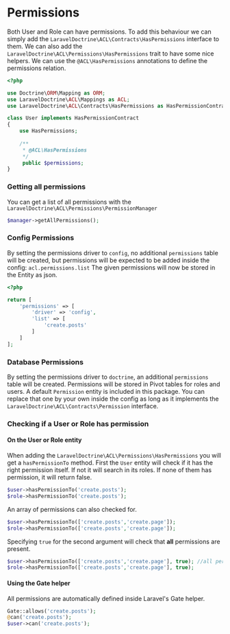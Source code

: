 # Permissions

Both User and Role can have permissions. 
To add this behaviour we can simply add the `LaravelDoctrine\ACL\Contracts\HasPermissions` interface to them.
We can also add the `LaravelDoctrine\ACL\Permissions\HasPermissions` trait to have some nice helpers. 
We can use the `@ACL\HasPermissions` annotations to define the permissions relation.

```php
<?php

use Doctrine\ORM\Mapping as ORM;
use LaravelDoctrine\ACL\Mappings as ACL;
use LaravelDoctrine\ACL\Contracts\HasPermissions as HasPermissionContract;

class User implements HasPermissionContract 
{
    use HasPermissions;
    
    /**
     * @ACL\HasPermissions
     */
     public $permissions;
}
```

### Getting all permissions

You can get a list of all permissions with the `LaravelDoctrine\ACL\Permissions\PermissionManager`

```php
$manager->getAllPermissions();
```

### Config Permissions

By setting the permissions driver to `config`, no additional `permissions` table will be created, but permissions will be expected to be added inside the config: `acl.permissions.list` The given permissions will now be stored in the Entity as json.

```php
<?php 

return [
    'permissions' => [
        'driver' => 'config',
        'list' => [
            'create.posts'
        ]
    ]
];
```

### Database Permissions

By setting the permissions driver to `doctrine`, an additional `permissions` table will be created. Permissions will be stored in Pivot tables for roles and users. A default `Permission` entity is included in this package. 
You can replace that one by your own inside the config as long as it implements the ` LaravelDoctrine\ACL\Contracts\Permission` interface.

### Checking if a User or Role has permission

#### On the User or Role entity

When adding the `LaravelDoctrine\ACL\Permissions\HasPermissions` you will get a `hasPermissionTo` method.
First the `User` entity will check if it has the right permission itself. If not it will search in its roles. If none of them has permission, it will return false.

```php
$user->hasPermissionTo('create.posts');
$role->hasPermissionTo('create.posts');
```

An array of permissions can also checked for.

```php
$user->hasPermissionTo(['create.posts','create.page']);
$role->hasPermissionTo(['create.posts','create.page']);
```
    
Specifying `true` for the second argument will check that **all** permissions are present.

```php
$user->hasPermissionTo(['create.posts','create.page'], true); //all permissions are required to return true
$role->hasPermissionTo(['create.posts','create.page'], true);
```


#### Using the Gate helper

All permissions are automatically defined inside Laravel's Gate helper.
 
 ```php
 Gate::allows('create.posts');
 @can('create.posts');
 $user->can('create.posts');
 ```
